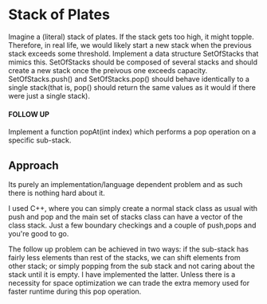 # Stack of Plates
Imagine a (literal) stack of plates. If the stack gets too high, it might topple. Therefore, in real life, we would likely start a new stack when the previous stack exceeds some threshold. Implement a data structure SetOfStacks that mimics this. SetOfStacks should be composed of several stacks and should create a new stack once the preivous one exceeds capacity. SetOfStacks.push() and SetOfStacks.pop() should behave identically to a single stack(that is, pop() should return the same values as it would if there were just a single stack).

#### FOLLOW UP
Implement a function popAt(int index) which performs a pop operation on a specific sub-stack.

## Approach
Its purely an implementation/language dependent problem and as such there is nothing hard about it.

I used C++, where you can simply create a normal stack class as usual with push and pop and the main set of stacks class can have a vector of the class stack. Just a few boundary checkings and a couple of push,pops and you're good to go.

The follow up problem can be achieved in two ways: if the sub-stack has fairly less elements than rest of the stacks, we can shift elements from other stack; or simply popping from the sub stack and not caring about the stack until it is empty. I have implemented the latter. Unless there is a necessity for space optimization we can trade the extra memory used for faster runtime during this pop operation.
